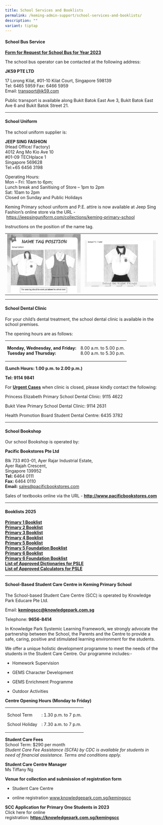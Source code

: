 ```yaml
---
title: School Services and Booklists
permalink: /keming-admin-support/school-services-and-booklists/
description: ""
variant: tiptap
---
```

<h4><strong>School Bus Service</strong></h4>
<p><strong><a href="/files/KM%20Pri%20Sch%20Request%20for%20School%20Bus%20Svcs%20Yr%202021.pdf" rel="noopener noreferrer nofollow" target="_blank">Form for Request for School Bus for Year 2023</a></strong>
</p>
<p>The school bus operator can be contacted at the following address:</p>
<p><strong>JK59 PTE LTD</strong>
</p>
<p>17 Lorong Kilat, #01-10 Kilat Court, Singapore 598139
<br>Tel: 6465 5959 Fax: 6466 5959
<br>Email:&nbsp;<a href="mailto:transport@jk59.com" rel="noopener noreferrer nofollow" target="_blank">transport@jk59.com</a>
</p>
<p>Public transport is available along Bukit Batok East Ave 3, Bukit Batok
East Ave 6 and Bukit Batok Street 21.</p>
<hr>
<h4><strong>School Uniform</strong></h4>
<p>The school uniform supplier is:</p>
<p><strong>JEEP SING FASHION<br></strong>(Head Office/ Factory)
<br>4012 Ang Mo Kio Ave 10
<br>#01-09 TECHplace 1
<br>Singapore 569628
<br>Tel:+65 6456 3198</p>
<p>Operating Hours:
<br>Mon – Fri: 10am to 6pm;
<br>Lunch break and Sanitising of Store – 1pm to 2pm
<br>Sat: 10am to 2pm
<br>Closed on Sunday and Public Holidays</p>
<p>Keming Primary school uniform and P.E. attire is now available at Jeep
Sing Fashion’s online store via the URL -&nbsp;<a href="https://jeepsinguniform.com/collections/keming-primary-school" rel="noopener noreferrer nofollow" target="_blank">https://jeepsinguniform.com/collections/keming-primary-school</a>
</p>
<p>Instructions on the position of the name tag.</p>
<table style="minWidth: 50px">
<colgroup>
<col>
<col>
</colgroup>
<tbody>
<tr>
<td rowspan="1" colspan="1">
<div class="isomer-image-wrapper">
<img style="width: 100%" height="auto" width="100%" src="/images/ssb1.png">
</div>
</td>
<td rowspan="1" colspan="1">
<div class="isomer-image-wrapper">
<img style="width: 100%" height="auto" width="100%" src="/images/ssb2.png">
</div>
</td>
</tr>
</tbody>
</table>
<hr>
<h4><strong>School Dental Clinic</strong></h4>
<p>For your child’s dental treatment, the school dental clinic is available
in the school premises.</p>
<p>The opening hours are as follows:</p>
<table style="minWidth: 50px">
<colgroup>
<col>
<col>
</colgroup>
<tbody>
<tr>
<td rowspan="1" colspan="1">
<p><strong>Monday, Wednesday, and Friday:</strong> 
<br><strong>Tuesday and Thursday:</strong>
</p>
</td>
<td rowspan="1" colspan="1">
<p>8.00 a.m. to 5.00 p.m.
<br>8.00 a.m. to 5.30 p.m.</p>
</td>
</tr>
</tbody>
</table>
<p><strong>(Lunch Hours: 1.00 p.m. to 2.00 p.m.)</strong>
</p>
<p><strong>Tel: 9114 9841</strong>
</p>
<p>For <strong><u>Urgent Cases</u></strong> when clinic is closed, please kindly
contact the following:</p>
<p>Princess Elizabeth Primary School Dental Clinic: 9115 4622</p>
<p>Bukit View Primary School Dental Clinic: 9114 2631</p>
<p>Health Promotion Board Student Dental Centre: 6435 3782</p>
<hr>
<h4><strong>School Bookshop</strong></h4>
<p>Our school Bookshop is operated by:</p>
<p><strong>Pacific Bookstores Pte Ltd</strong>
</p>
<p>Blk 733 #03-01, Ayer Rajar Industrial Estate,
<br>Ayer Rajah Crescent,
<br>Singapore 139952
<br><strong>Tel:</strong>&nbsp;6464 0111
<br><strong>Fax:</strong>&nbsp;6464 0110
<br><strong>Email:</strong>&nbsp;<a href="mailto:sales@pacificbookstores.com" rel="noopener noreferrer nofollow" target="">sales@pacificbookstores.com</a>
</p>
<p>Sales of textbooks online via the URL -&nbsp;<strong><a href="http://www.pacificbookstores.com/" rel="noopener" target="\_blank">http://www.pacificbookstores.com</a></strong>
</p>
<hr>
<h4><strong>Booklists 2025</strong></h4>
<p><strong><a href="/files/2025_P1.pdf" rel="noopener" target="\_blank">Primary 1 Booklist</a></strong> 
<br><strong><a href="/files/2025_P2.pdf" rel="noopener" target="\_blank">Primary 2 Booklist</a></strong> 
<br><strong><a href="/files/2025_P3.pdf" rel="noopener" target="\_blank">Primary 3 Booklist</a></strong> 
<br><strong><a href="/files/2025_P4.pdf" rel="noopener" target="\_blank">Primary 4 Booklist</a></strong> 
<br><strong><a href="/files/2025_P5.pdf" rel="noopener" target="\_blank">Primary 5 Booklist</a></strong> 
<br><strong><a href="/files/2025_P5FDN.pdf" rel="noopener" target="\_blank">Primary 5 Foundation Booklist</a></strong> 
<br><strong><a href="/files/2025_P6.pdf" rel="noopener nofollow" target="_blank">Primary 6 Booklist</a></strong>
<br><strong><a href="/files/P6_FDN.pdf" rel="noopener" target="\_blank">Primary 6 Foundation Booklist</a></strong> 
<br><strong><a href="/files/List_of_Approved_Dictionaries_for_PSLE.pdf" rel="noopener" target="\_blank">List of Approved Dictionaries for PSLE</a></strong> 
<br><strong><a href="/files/List_of_Approved_Calculators_for_PSLE.pdf" rel="noopener" target="\_blank">List of Approved Calculators for PSLE</a></strong>
</p>
<hr>
<h4><strong>School-Based Student Care Centre in Keming Primary School</strong></h4>
<p>The School-based Student Care Centre (SCC) is operated by Knowledge Park
Educare Pte Ltd.</p>
<p>Email:&nbsp;<strong><a href="mailto:kemingscc@knowledgepark.com.sg" rel="noopener noreferrer nofollow" target="">kemingscc@knowledgepark.com.sg</a></strong>
</p>
<p>Telephone:&nbsp;<strong>9656-8414</strong>
</p>
<p>In Knowledge Park Systemic Learning Framework, we strongly advocate the
partnership between the School, the Parents and the Centre to provide a
safe, caring, positive and stimulated learning environment for the students.</p>
<p>We offer a unique holistic development programme to meet the needs of
the students in the Student Care Centre. Our programme includes:-</p>
<ul data-tight="true" class="tight">
<li>
<p>Homework Supervision</p>
</li>
<li>
<p>GEMS Character Development</p>
</li>
<li>
<p>GEMS Enrichment Programme</p>
</li>
<li>
<p>Outdoor Activities</p>
</li>
</ul>
<p><strong>Centre Opening Hours (Monday to Friday)</strong>
</p>
<table style="minWidth: 50px">
<colgroup>
<col>
<col>
</colgroup>
<tbody>
<tr>
<td rowspan="1" colspan="1">
<p>School Term</p>
<p>School Holiday</p>
</td>
<td rowspan="1" colspan="1">
<p>: 1.30 p.m. to 7 p.m.</p>
<p>: 7.30 a.m. to 7 p.m.</p>
</td>
</tr>
</tbody>
</table>
<p><strong>Student Care Fees<br></strong>School Term: $290 per month
<br><em>Student Care Fee Assistance (SCFA) by CDC is available for students in need of financial assistance. Terms and conditions apply.</em>
</p>
<p><strong>Student Care Centre Manager<br></strong>Ms Tiffany Ng</p>
<p><strong>Venue for collection and submission of registration form</strong>
</p>
<ul data-tight="true" class="tight">
<li>
<p>Student Care Centre</p>
</li>
<li>
<p>online registration&nbsp;<a href="http://www.knowledgepark.com.sg/kemingscc" rel="noopener" target="\_blank">www.knowledgepark.com.sg/kemingscc</a>
</p>
</li>
</ul>
<p><strong>SCC Application for Primary One Students in 2023<br></strong>Click
here for online registration:&nbsp;<strong><a href="https://knowledgepark.com.sg/kemingscc" rel="noopener" target="\_blank">https://knowledgepark.com.sg/kemingscc</a></strong>
</p>